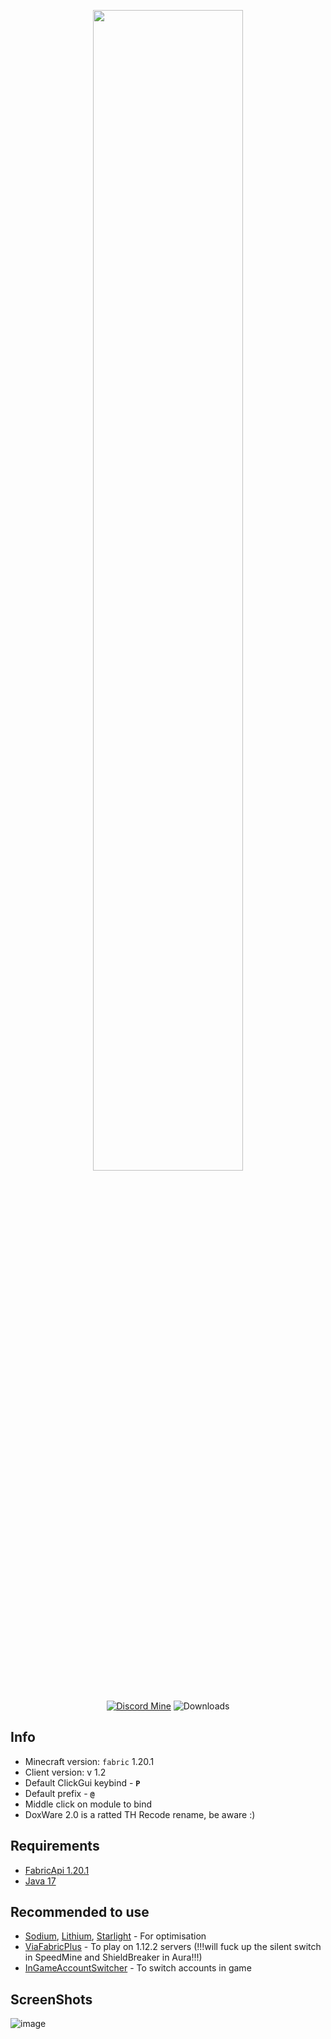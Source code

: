 <p align="center">
    <img src="https://i.imgur.com/ZiJ0r7y.png" style="width: 69%">
</p>

<div align="center">
    
[![Discord Mine](https://img.shields.io/discord/1140266441082404924?label=discord&logo=discord&logoColor=white)](https://discord.gg/bJajFP3kCX)
![Downloads](https://img.shields.io/github/downloads/Pan4ur/ThunderHack-Recode/total.svg)

</div>


## Info
- Minecraft version: ```fabric``` 1.20.1
- Client version: v 1.2
- Default ClickGui keybind - **```P```**
- Default prefix  - **```@```**
- Middle click on module to bind
- DoxWare 2.0 is a ratted TH Recode rename, be aware :)

## Requirements
- [FabricApi 1.20.1](https://www.curseforge.com/minecraft/mc-mods/fabric-api/files)
- [Java 17](https://www.oracle.com/java/technologies/javase/jdk17-archive-downloads.html)

## Recommended to use
- [Sodium](https://modrinth.com/mod/sodium/version/mc1.20.1-0.5.0), [Lithium](https://modrinth.com/mod/lithium/version/mc1.20.1-0.11.2), [Starlight](https://modrinth.com/mod/starlight) - For optimisation
- [ViaFabricPlus](https://github.com/ViaVersion/ViaFabricPlus) - To play on 1.12.2 servers (!!!will fuck up the silent switch in SpeedMine and ShieldBreaker in Aura!!!)
- [InGameAccountSwitcher](https://www.curseforge.com/minecraft/mc-mods/in-game-account-switcher) - To switch accounts in game

## ScreenShots
![image](https://cdn.discordapp.com/attachments/934396624111824900/1149001329675604048/2023-09-06_18.06.52.png)
